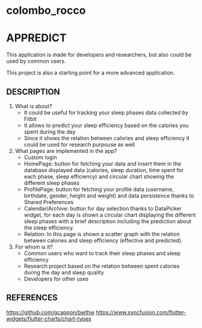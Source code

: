 # colombo_rocco



# APPREDICT

This application is made for developers and researchers, but also could be used by common users.

This project is also a starting point for a more advanced application.

## DESCRIPTION

1. What is about?
    - It could be useful for tracking your sleep phases data collected by Fitbit 
    - It allows to predict your sleep efficiency based on the calories you spent during the day
    - Since it shows the relation between calories and sleep efficiency it could be used for research purpouse as well 
2. What pages are implemented in the app?
    - Custom login 
    - HomePage: button for fetching your data and insert them in the database
                displayed data (calories, sleep duration, time spent for each phase, sleep efficiency) and circular chart showing the different sleep phases 
    - ProfilePage: button for fetching your profile data (username, birthdate, gender, height and weight) and data persistence thanks to Shared Preferences
    - Calendar/Archive: button for day selection thanks to DataPicker widget, for each day is shown a circular chart displaying the different sleep phases with a brief         description including the prediction about the sleep efficiency.
    - Relation: In this page is shown a scatter graph with the relation between calories and sleep efficiency (effective and predicted).
 3. For whom is it?
    - Common users who want to track their sleep phases and sleep efficiency
    - Research project based on the relation between spent calories during the day and sleep quality
    - Developers for other uses

## REFERENCES

https://github.com/gcappon/bwthw
https://www.syncfusion.com/flutter-widgets/flutter-charts/chart-types
